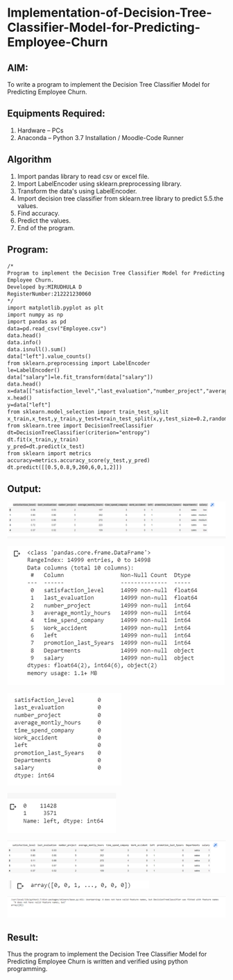 # Implementation-of-Decision-Tree-Classifier-Model-for-Predicting-Employee-Churn

## AIM:
To write a program to implement the Decision Tree Classifier Model for Predicting Employee Churn.

## Equipments Required:
1. Hardware – PCs
2. Anaconda – Python 3.7 Installation / Moodle-Code Runner

## Algorithm
1. Import pandas library to read csv or excel file.
2. Import LabelEncoder using sklearn.preprocessing library.
3. Transform the data's using LabelEncoder.
4. Import decision tree classifier from sklearn.tree library to predict 5.5.the values.
6. Find accuracy.
7. Predict the values.
8. End of the program.

## Program:
```
/*
Program to implement the Decision Tree Classifier Model for Predicting Employee Churn.
Developed by:MIRUDHULA D
RegisterNumber:212221230060  
*/
import matplotlib.pyplot as plt
import numpy as np
import pandas as pd 
data=pd.read_csv("Employee.csv")
data.head()
data.info()
data.isnull().sum()
data["left"].value_counts()
from sklearn.preprocessing import LabelEncoder
le=LabelEncoder()
data["salary"]=le.fit_transform(data["salary"])
data.head()
x=data[["satisfaction_level","last_evaluation","number_project","average_montly_hours","time_spend_company","Work_accident","promotion_last_5years","salary"]]
x.head()
y=data["left"]
from sklearn.model_selection import train_test_split
x_train,x_test,y_train,y_test=train_test_split(x,y,test_size=0.2,random_state=100)
from sklearn.tree import DecisionTreeClassifier
dt=DecisionTreeClassifier(criterion="entropy")
dt.fit(x_train,y_train)
y_pred=dt.predict(x_test)
from sklearn import metrics
accuracy=metrics.accuracy_score(y_test,y_pred)
dt.predict([[0.5,0.8,9,260,6,0,1,2]])

```

## Output:
![](ss1.png)

![](ss2.png)


![](ss3.png)

![](ss4.png)

![](ss5.png)

![](ss6.png)

![](ss7.png)

## Result:
Thus the program to implement the  Decision Tree Classifier Model for Predicting Employee Churn is written and verified using python programming.
